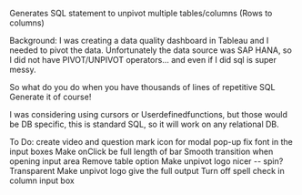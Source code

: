 Generates SQL statement to unpivot multiple tables/columns (Rows to columns)

Background: I was creating a data quality dashboard in Tableau and I needed to pivot the data. Unfortunately the data source was SAP HANA, so I did not have PIVOT/UNPIVOT operators... and even if I did sql is super messy.

So what do you do when you have thousands of lines of repetitive SQL Generate it of course! 

I was considering using cursors or Userdefinedfunctions,
but those would be DB specific, this is standard SQL, so it will work on any relational DB.

To Do:
create video and question mark icon for modal pop-up
fix font in the input boxes
Make onClick be full length of bar
Smooth transition when opening input area
Remove table option
Make unpivot logo nicer -- spin? Transparent 
Make unpivot logo give the full output
Turn off spell check in column input box
